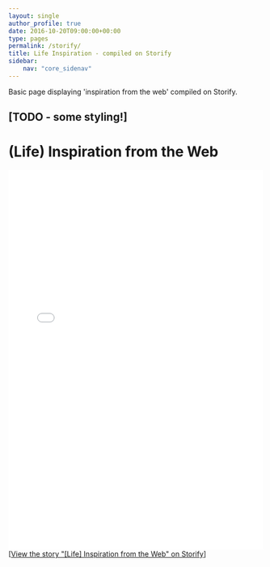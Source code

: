 ```yaml
---
layout: single
author_profile: true
date: 2016-10-20T09:00:00+00:00
type: pages
permalink: /storify/
title: Life Inspiration - compiled on Storify
sidebar:
    nav: "core_sidenav"
---
```

Basic page displaying 'inspiration from the web' compiled on Storify.

[TODO - some styling!]
---
# (Life) Inspiration from the Web



<div class="storify"><iframe src="//storify.com/bseymour/inspiration-from-the-web/embed?border=false" width="100%" height="750" frameborder="no" allowtransparency="true"></iframe><script src="//storify.com/bseymour/inspiration-from-the-web.js?css=https%3A%2F%2Fbenseymour.com%2Fassets%2Fcss%2Fstorify.css&border=false"></script><noscript>[<a href="//storify.com/bseymour/inspiration-from-the-web" target="_blank">View the story "[Life] Inspiration from the Web" on Storify</a>]</noscript></div>
